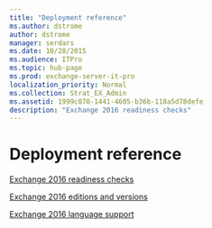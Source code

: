 ```yaml
---
title: "Deployment reference"
ms.author: dstrome
author: dstrome
manager: serdars
ms.date: 10/28/2015
ms.audience: ITPro
ms.topic: hub-page
ms.prod: exchange-server-it-pro
localization_priority: Normal
ms.collection: Strat_EX_Admin
ms.assetid: 1999c070-1441-4605-b36b-118a5d78defe
description: "Exchange 2016 readiness checks"
---
```


# Deployment reference

[Exchange 2016 readiness checks](readiness-checks.md)
  
[Exchange 2016 editions and versions](editions-and-versions.md)
  
[Exchange 2016 language support](language-support.md)
  

